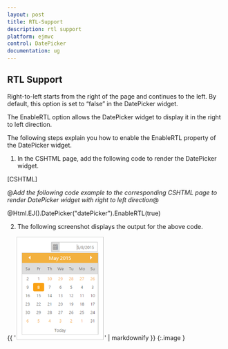 ```yaml
---
layout: post
title: RTL-Support
description: rtl support
platform: ejmvc
control: DatePicker
documentation: ug
---
```


## RTL Support

Right-to-left starts from the right of the page and continues to the left. By default, this option is set to “false” in the DatePicker widget. 

The EnableRTL option allows the DatePicker widget to display it in the right to left direction.

The following steps explain you how to enable the EnableRTL property of the DatePicker widget.

1. In the CSHTML page, add the following code to render the DatePicker widget.

[CSHTML]

@*Add the following code example to the corresponding CSHTML page to render DatePicker widget with right to left direction*@

@Html.EJ().DatePicker("datePicker").EnableRTL(true)



2.  The following screenshot displays the output for the above code.

{{ '![](RTL-Support_images/RTL-Support_img1.png)' | markdownify }}
{:.image }


